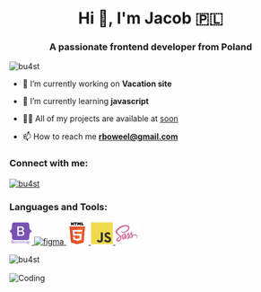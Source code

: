 
<h1 align="center">Hi 👋, I'm Jacob 🇵🇱</h1>
<h3 align="center">A passionate frontend developer from Poland</h3>


<p align="left"> <img src="https://komarev.com/ghpvc/?username=bu4st&label=Profile%20views&color=0e75b6&style=flat" alt="bu4st" /> </p>



- 🔭 I’m currently working on **Vacation site**

- 🌱 I’m currently learning **javascript**

- 👨‍💻 All of my projects are available at [soon](soon)

- 📫 How to reach me **rboweel@gmail.com**

<h3 align="left">Connect with me:</h3>
<p align="left">
<a href="https://codepen.io/bu4st" target="blank"><img align="center" src="https://raw.githubusercontent.com/rahuldkjain/github-profile-readme-generator/master/src/images/icons/Social/codepen.svg" alt="bu4st" height="30" width="40" /></a>
</p>

<h3 align="left">Languages and Tools:</h3>
<p align="left"> <a href="https://getbootstrap.com" target="_blank" rel="noreferrer"> <img src="https://raw.githubusercontent.com/devicons/devicon/master/icons/bootstrap/bootstrap-plain-wordmark.svg" alt="bootstrap" width="40" height="40"/> </a> <a href="https://www.figma.com/" target="_blank" rel="noreferrer"> <img src="https://www.vectorlogo.zone/logos/figma/figma-icon.svg" alt="figma" width="40" height="40"/> </a> <a href="https://www.w3.org/html/" target="_blank" rel="noreferrer"> <img src="https://raw.githubusercontent.com/devicons/devicon/master/icons/html5/html5-original-wordmark.svg" alt="html5" width="40" height="40"/> </a> <a href="https://developer.mozilla.org/en-US/docs/Web/JavaScript" target="_blank" rel="noreferrer"> <img src="https://raw.githubusercontent.com/devicons/devicon/master/icons/javascript/javascript-original.svg" alt="javascript" width="40" height="40"/> </a> <a href="https://sass-lang.com" target="_blank" rel="noreferrer"> <img src="https://raw.githubusercontent.com/devicons/devicon/master/icons/sass/sass-original.svg" alt="sass" width="40" height="40"/> </a> </p>

<p><img align="center" src="https://github-readme-stats.vercel.app/api/top-langs?username=bu4st&show_icons=true&locale=en&layout=compact" alt="bu4st" /></p>
<img align="center" alt="Coding"  src="https://static.wixstatic.com/media/619c23_34758c9546344ca5abe20c7567162a4e~mv2.gif/v1/fit/w_320,h_180,q_90/619c23_34758c9546344ca5abe20c7567162a4e~mv2.gif">
